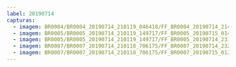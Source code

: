 ```yaml
---
label: 20190714
capturas:
  - imagem: BR0004/BR0004_20190714_210119_046418/FF_BR0004_20190714_214113_569_0056576.fits_maxpixel.jpg
  - imagem: BR0005/BR0005_20190714_210119_149717/FF_BR0005_20190715_014338_182_0352256.fits_maxpixel.jpg
  - imagem: BR0005/BR0005_20190714_210119_149717/FF_BR0005_20190714_231033_259_0160768.fits_maxpixel.jpg
  - imagem: BR0007/BR0007_20190714_210118_706175/FF_BR0007_20190714_232256_867_0126464.fits_maxpixel.jpg
  - imagem: BR0007/BR0007_20190714_210118_706175/FF_BR0007_20190715_012753_842_0239616.fits_maxpixel.jpg
---
```


